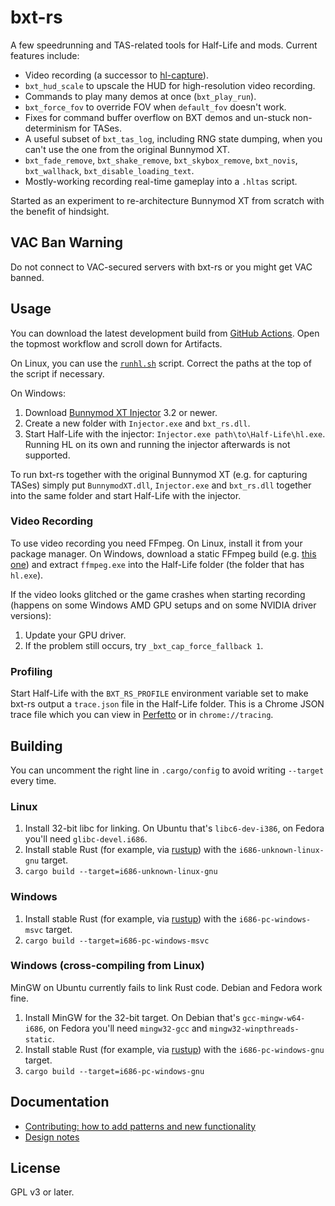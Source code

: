 # bxt-rs

A few speedrunning and TAS-related tools for Half-Life and mods. Current features include:

- Video recording (a successor to [hl-capture](https://github.com/YaLTeR/hl-capture)).
- `bxt_hud_scale` to upscale the HUD for high-resolution video recording.
- Commands to play many demos at once (`bxt_play_run`).
- `bxt_force_fov` to override FOV when `default_fov` doesn't work.
- Fixes for command buffer overflow on BXT demos and un-stuck non-determinism for TASes.
- A useful subset of `bxt_tas_log`, including RNG state dumping, when you can't use the one from the original Bunnymod XT.
- `bxt_fade_remove`, `bxt_shake_remove`, `bxt_skybox_remove`, `bxt_novis`, `bxt_wallhack`, `bxt_disable_loading_text`.
- Mostly-working recording real-time gameplay into a `.hltas` script.

Started as an experiment to re-architecture Bunnymod XT from scratch with the benefit of hindsight.

## VAC Ban Warning

Do not connect to VAC-secured servers with bxt-rs or you might get VAC banned.

## Usage

You can download the latest development build from [GitHub Actions](https://github.com/YaLTeR/bxt-rs/actions?query=branch%3Amaster). Open the topmost workflow and scroll down for Artifacts.

On Linux, you can use the [`runhl.sh`](runhl.sh) script. Correct the paths at the top of the script if necessary.

On Windows:

1. Download [Bunnymod XT Injector](https://github.com/YaLTeR/BunnymodXT-Injector/releases) 3.2 or newer.
1. Create a new folder with `Injector.exe` and `bxt_rs.dll`.
1. Start Half-Life with the injector: `Injector.exe path\to\Half-Life\hl.exe`. Running HL on its own and running the injector afterwards is not supported.

To run bxt-rs together with the original Bunnymod XT (e.g. for capturing TASes) simply put `BunnymodXT.dll`, `Injector.exe` and `bxt_rs.dll` together into the same folder and start Half-Life with the injector.

### Video Recording

To use video recording you need FFmpeg. On Linux, install it from your package manager. On Windows, download a static FFmpeg build (e.g. [this one](https://www.gyan.dev/ffmpeg/builds/ffmpeg-release-full.7z)) and extract `ffmpeg.exe` into the Half-Life folder (the folder that has `hl.exe`).

If the video looks glitched or the game crashes when starting recording (happens on some Windows AMD GPU setups and on some NVIDIA driver versions):

1. Update your GPU driver.
1. If the problem still occurs, try `_bxt_cap_force_fallback 1`.

### Profiling

Start Half-Life with the `BXT_RS_PROFILE` environment variable set to make bxt-rs output a `trace.json` file in the Half-Life folder. This is a Chrome JSON trace file which you can view in [Perfetto](https://ui.perfetto.dev/) or in `chrome://tracing`.

## Building

You can uncomment the right line in `.cargo/config` to avoid writing `--target` every time.

### Linux

1. Install 32-bit libc for linking. On Ubuntu that's `libc6-dev-i386`, on Fedora you'll need `glibc-devel.i686`.
1. Install stable Rust (for example, via [rustup](https://rustup.rs/)) with the `i686-unknown-linux-gnu` target.
1. `cargo build --target=i686-unknown-linux-gnu`

### Windows

1. Install stable Rust (for example, via [rustup](https://rustup.rs/)) with the `i686-pc-windows-msvc` target.
1. `cargo build --target=i686-pc-windows-msvc`

### Windows (cross-compiling from Linux)

MinGW on Ubuntu currently fails to link Rust code. Debian and Fedora work fine.

1. Install MinGW for the 32-bit target. On Debian that's `gcc-mingw-w64-i686`, on Fedora you'll need `mingw32-gcc` and `mingw32-winpthreads-static`.
1. Install stable Rust (for example, via [rustup](https://rustup.rs/)) with the `i686-pc-windows-gnu` target.
1. `cargo build --target=i686-pc-windows-gnu`

## Documentation

- [Contributing: how to add patterns and new functionality](CONTRIBUTING.md)
- [Design notes](DESIGN.md)

## License

GPL v3 or later.
